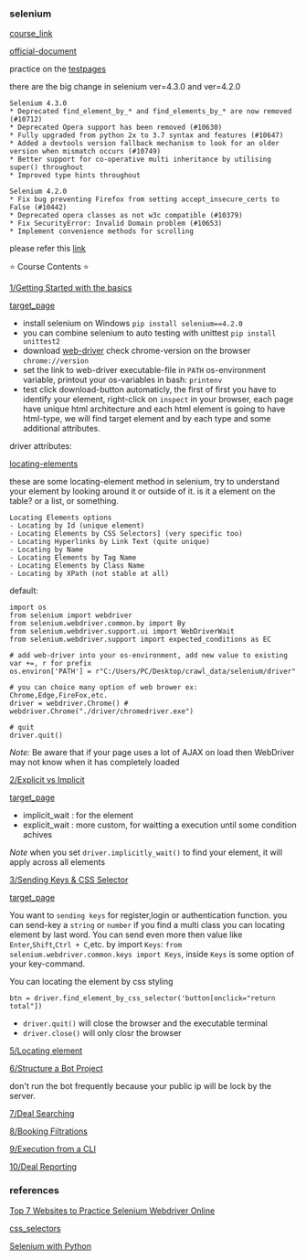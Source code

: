 ### selenium

[course_link](https://www.youtube.com/watch?v=j7VZsCCnptM)

[official-document](https://www.selenium.dev/documentation/)

practice on the [testpages](https://testpages.herokuapp.com/styled/index.html)

there are the big change in selenium ver=4.3.0 and ver=4.2.0

    Selenium 4.3.0
    * Deprecated find_element_by_* and find_elements_by_* are now removed (#10712)
    * Deprecated Opera support has been removed (#10630)
    * Fully upgraded from python 2x to 3.7 syntax and features (#10647)
    * Added a devtools version fallback mechanism to look for an older version when mismatch occurs (#10749)
    * Better support for co-operative multi inheritance by utilising super() throughout
    * Improved type hints throughout

    Selenium 4.2.0
    * Fix bug preventing Firefox from setting accept_insecure_certs to False (#10442)
    * Deprecated opera classes as not w3c compatible (#10379)
    * Fix SecurityError: Invalid Domain problem (#10653)
    * Implement convenience methods for scrolling

please refer this [link](https://github.com/SeleniumHQ/selenium/blob/a4995e2c096239b42c373f26498a6c9bb4f2b3e7/py/CHANGES)

⭐️ Course Contents ⭐️

[1/Getting Started with the basics](/selenium/sub1)

[target_page](https://testpages.herokuapp.com/styled/download/download.html)

- install selenium on Windows `pip install selenium==4.2.0`
- you can combine selenium to auto testing with unittest `pip install unittest2` 
- download [web-driver](https://www.selenium.dev/documentation/webdriver/getting_started/install_drivers/) check chrome-version on the browser `chrome://version`
- set the link to web-driver executable-file in `PATH` os-environment variable, printout your os-variables in bash: `printenv`
- test click download-button automaticly, the first of first you have to identify your element, right-click on `inspect` in your browser, each page have unique html architecture and each html element is going to have html-type, we will find target element and by each type and some additional attributes.

driver attributes:

[locating-elements](https://selenium-python.readthedocs.io/locating-elements.html#)

these are some locating-element method in selenium, try to understand your element by looking around it or outside of it. is it a element on the table? or a list, or something.

    Locating Elements options   
    - Locating by Id (unique element)
    - Locating Elements by CSS Selectors] (very specific too)
    - Locating Hyperlinks by Link Text (quite unique)
    - Locating by Name
    - Locating Elements by Tag Name
    - Locating Elements by Class Name
    - Locating by XPath (not stable at all)

default:

    import os 
    from selenium import webdriver
    from selenium.webdriver.common.by import By
    from selenium.webdriver.support.ui import WebDriverWait
    from selenium.webdriver.support import expected_conditions as EC

    # add web-driver into your os-environment, add new value to existing var +=, r for prefix
    os.environ['PATH'] = r"C:/Users/PC/Desktop/crawl_data/selenium/driver"

    # you can choice many option of web brower ex: Chrome,Edge,FireFox,etc.
    driver = webdriver.Chrome() # webdriver.Chrome("./driver/chromedriver.exe")

    # quit
    driver.quit()

*Note:* Be aware that if your page uses a lot of AJAX on load then WebDriver may not know when it has completely loaded

[2/Explicit vs Implicit](/selenium/sub2)

[target_page](https://www.tutorialspoint.com/about/about_careers.htm)

- implicit_wait : for the element
- explicit_wait : more custom, for waitting a execution until some condition achives

*Note* when you set `driver.implicitly_wait()` to find your element, it will apply across all elements

[3/Sending Keys & CSS Selector](/selenium/sub3)

[target_page](https://testpages.herokuapp.com/styled/calculator)

You want to `sending keys` for register,login or authentication function. you can send-key a `string` or `number`
if you find a multi class you can locating element by last word. You can send even more then value like `Enter`,`Shift`,`Ctrl + C`,etc. by import `Keys`: `from selenium.webdriver.common.keys import Keys`, inside `Keys` is some option of your key-command.

You can locating the element by css styling

    btn = driver.find_element_by_css_selector('button[onclick="return total"])

- `driver.quit()` will close the browser and the executable terminal
- `driver.close()` will only closr the browser

[5/Locating element](/selenium/sub5)

[6/Structure a Bot Project](/selenium/bot)

don't run the bot frequently because your public ip will be lock by the server.

[7/Deal Searching](/selenium/sub9)

[8/Booking Filtrations](/selenium/sub10)

[9/Execution from a CLI]()

[10/Deal Reporting]()

### references

[Top 7 Websites to Practice Selenium Webdriver Online](https://www.techbeamers.com/websites-to-practice-selenium-webdriver-online/#1httpsphptravelscomdemo)

[css_selectors](https://www.w3schools.com/cssref/css_selectors.asp)

[Selenium with Python](https://selenium-python.readthedocs.io/index.html)